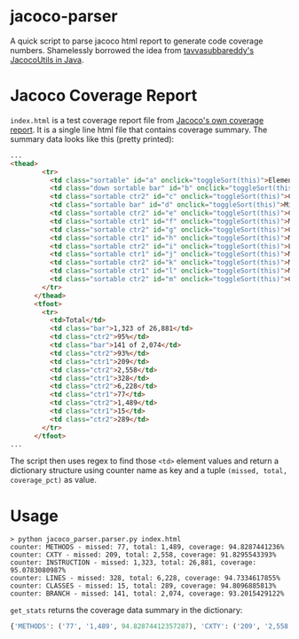 # jacoco-parser
A quick script to parse jacoco html report to generate code coverage numbers. Shamelessly borrowed the idea from [tavvasubbareddy's JacocoUtils in Java](https://github.com/tavvasubbareddy/JacocoUtils).

# Jacoco Coverage Report
`index.html` is a test coverage report file from [Jacoco's own coverage report](https://www.jacoco.org/jacoco/trunk/coverage/). It is a single line html file that contains coverage summary. The summary data looks like this (pretty printed):
```html
...
<thead>
        <tr>
          <td class="sortable" id="a" onclick="toggleSort(this)">Element</td>
          <td class="down sortable bar" id="b" onclick="toggleSort(this)">Missed Instructions</td>
          <td class="sortable ctr2" id="c" onclick="toggleSort(this)">Cov.</td>
          <td class="sortable bar" id="d" onclick="toggleSort(this)">Missed Branches</td>
          <td class="sortable ctr2" id="e" onclick="toggleSort(this)">Cov.</td>
          <td class="sortable ctr1" id="f" onclick="toggleSort(this)">Missed</td>
          <td class="sortable ctr2" id="g" onclick="toggleSort(this)">Cxty</td>
          <td class="sortable ctr1" id="h" onclick="toggleSort(this)">Missed</td>
          <td class="sortable ctr2" id="i" onclick="toggleSort(this)">Lines</td>
          <td class="sortable ctr1" id="j" onclick="toggleSort(this)">Missed</td>
          <td class="sortable ctr2" id="k" onclick="toggleSort(this)">Methods</td>
          <td class="sortable ctr1" id="l" onclick="toggleSort(this)">Missed</td>
          <td class="sortable ctr2" id="m" onclick="toggleSort(this)">Classes</td>
        </tr>
      </thead>
      <tfoot>
        <tr>
          <td>Total</td>
          <td class="bar">1,323 of 26,881</td>
          <td class="ctr2">95%</td>
          <td class="bar">141 of 2,074</td>
          <td class="ctr2">93%</td>
          <td class="ctr1">209</td>
          <td class="ctr2">2,558</td>
          <td class="ctr1">328</td>
          <td class="ctr2">6,228</td>
          <td class="ctr1">77</td>
          <td class="ctr2">1,489</td>
          <td class="ctr1">15</td>
          <td class="ctr2">289</td>
        </tr>
      </tfoot>
...
```
The script then uses regex to find those `<td>` element values and return a dictionary structure using counter name as key and a tuple `(missed, total, coverage_pct)` as value.

# Usage

```shell script
> python jacoco_parser.parser.py index.html
counter: METHODS - missed: 77, total: 1,489, coverage: 94.8287441236%
counter: CXTY - missed: 209, total: 2,558, coverage: 91.8295543393%
counter: INSTRUCTION - missed: 1,323, total: 26,881, coverage: 95.0783080987%
counter: LINES - missed: 328, total: 6,228, coverage: 94.7334617855%
counter: CLASSES - missed: 15, total: 289, coverage: 94.8096885813%
counter: BRANCH - missed: 141, total: 2,074, coverage: 93.2015429122%
```

`get_stats` returns the coverage data summary in the dictionary:
```python
{'METHODS': ('77', '1,489', 94.82874412357287), 'CXTY': ('209', '2,558', 91.8295543393276), 'INSTRUCTION': ('1,323', '26,881', 95.07830809865705), 'LINES': ('328', '6,228', 94.7334617854849), 'CLASSES': ('15', '289', 94.80968858131487), 'BRANCH': ('141', '2,074', 93.20154291224686)}
```
